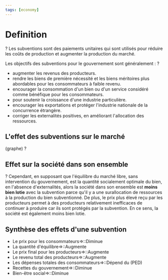```yaml
---
tags: [economy]
---
```


# Definition 
?
Les subventions sont des paiements unitaires qui sont utilisés pour réduire les coûts de production et augmenter la production du marché.

Les objectifs des subventions pour le gouvernement sont généralement : 
?
- augmenter les revenus des producteurs. 
- rendre les biens de première nécessité et les biens méritoires plus abordables pour les consommateurs à faible revenu. 
- encourager la consommation d'un bien ou d'un service considéré comme bénéfique pour les consommateurs. 
- pour soutenir la croissance d'une industrie particulière. 
- encourager les exportations et protéger l'industrie nationale de la concurrence étrangère. 
- corriger les externalités positives, en améliorant l'allocation des ressources.

## L'effet des subventions sur le marché
(graphe) 
?

## Effet sur la société dans son ensemble 
?
Cependant, en supposant que l'équilibre du marché libre, sans intervention du gouvernement, est la quantité socialement optimale du bien, en l'absence d'externalités, alors la société dans son ensemble est **moins bien lotie** avec la subvention parce qu'il y a une surallocation de ressources à la production du bien subventionné. De plus, le prix plus élevé reçu par les producteurs permet à des producteurs relativement inefficaces de continuer à produire car ils sont protégés par la subvention. En ce sens, la société est également moins bien lotie.

## Synthèse des effets d'une subvention 
- Le prix pour les consommateurs=>::Diminue 
- La quantité d'équilibre=>::Augmente 
- Le prix final pour les producteurs=>::Augmente 
- Le revenu total des producteurs=>::Augmente 
- Les dépenses totales des consommateurs=>::Dépend du (PED)
- Recettes du gouvernement=>::Diminue 
- Bien-être social=>::Diminue


